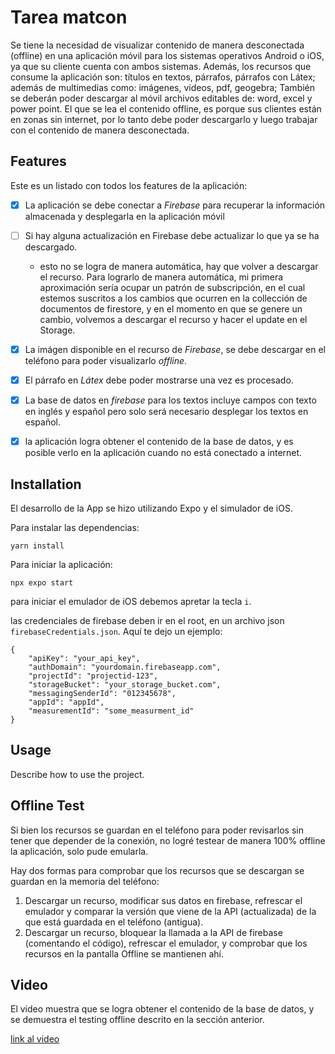 # Tarea matcon

Se tiene la necesidad de visualizar contenido de manera desconectada (offline) en una aplicación móvil para los sistemas operativos Android o iOS, ya que su cliente cuenta con ambos sistemas. Además, los recursos que consume la aplicación son: títulos en textos, párrafos, párrafos con Látex; además de multimedias como: imágenes, videos, pdf, geogebra; También se deberán poder descargar al móvil archivos editables de: word, excel y power point. El que se lea el contenido offline, es porque sus clientes están en zonas sin internet, por lo tanto debe poder descargarlo y luego trabajar con el contenido de manera desconectada.

## Features
Este es un listado con todos los features de la aplicación:

- [x]  La aplicación se debe conectar a *Firebase* para recuperar la información almacenada y desplegarla en la aplicación móvil
- [ ]  Si hay alguna actualización en Firebase debe actualizar lo que ya se ha descargado.
    
    * esto no se logra de manera automática, hay que volver a descargar el recurso. Para lograrlo de manera automática, mi primera aproximación sería ocupar un patrón de subscripción, en el cual estemos suscritos a los cambios que ocurren en la collección de documentos de firestore, y en el momento en que se genere un cambio, volvemos a descargar el recurso y hacer el update en el Storage.
  

- [x]  La imágen disponible en el recurso de *Firebase*, se debe descargar en el teléfono para poder visualizarlo *offline*.
- [x]  El párrafo en *Látex* debe poder mostrarse una vez es procesado.
- [x]  La base de datos en *firebase* para los textos incluye campos con texto en inglés y español pero solo será necesario desplegar los textos en español.
- [x]  la aplicación logra obtener el contenido de la base de datos, y es posible verlo en la aplicación cuando no está conectado a internet.

## Installation

El desarrollo de la App se hizo utilizando Expo y el simulador de iOS.

Para instalar las dependencias:
``` 
yarn install
```

Para iniciar la aplicación:

```
npx expo start
```

para iniciar el emulador de iOS debemos apretar la tecla `i`.

las credenciales de firebase deben ir en el root, en un archivo json `firebaseCredentials.json`. Aquí te dejo un ejemplo:
```
{
    "apiKey": "your_api_key",
    "authDomain": "yourdomain.firebaseapp.com",
    "projectId": "projectid-123",
    "storageBucket": "your_storage_bucket.com",
    "messagingSenderId": "012345678",
    "appId": "appId",
    "measurementId": "some_measurment_id"
}

```



## Usage

Describe how to use the project.

## Offline Test

Si bien los recursos se guardan en el teléfono para poder revisarlos sin tener que depender de la conexión, no logré testear de manera 100% offline la aplicación, solo pude emularla.

Hay dos formas para comprobar que los recursos que se descargan se guardan en la memoria del teléfono:

1.  Descargar un recurso, modificar sus datos en firebase, refrescar el emulador y comparar la versión que viene de la API (actualizada) de la que está guardada en el teléfono (antigua).
2. Descargar un recurso, bloquear la llamada a la API de firebase (comentando el código), refrescar el emulador, y comprobar que los recursos en la pantalla Offline se mantienen ahí.

## Video

El video muestra que se logra obtener el contenido de la base de datos, y se demuestra el testing offline descrito en la sección anterior.

[link al video]([URL](https://www.loom.com/share/3dd72ebe496a4f27a289ca830f736222))
